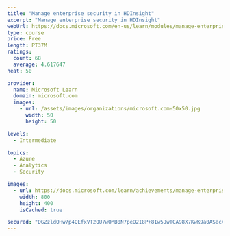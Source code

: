 ```yaml
---
title: "Manage enterprise security in HDInsight"
excerpt: "Manage enterprise security in HDInsight"
webUrl: https://docs.microsoft.com/en-us/learn/modules/manage-enterprise-security-hdinsight/
type: course
price: Free
length: PT37M
ratings:
  count: 68
  average: 4.617647
heat: 50

provider:
  name: Microsoft Learn
  domain: microsoft.com
  images:
    - url: /assets/images/organizations/microsoft.com-50x50.jpg
      width: 50
      height: 50

levels:
  - Intermediate

topics:
  - Azure
  - Analytics
  - Security

images:
  - url: https://docs.microsoft.com/learn/achievements/manage-enterprise-security-in-hdinsight-social.png
    width: 800
    height: 400
    isCached: true

secured: "DGZzldQHw7p4QEfxVT2QU7wQMB0N7peO2I8P+8Iw5JwTCA98X7KwK9a0ASecAP5xmPPs7fT50hRpD6y8QhiLsHrsbdAzpOyWRgoNJPVH7TlHuwMvDuSHgAjKLnwH7bsZ+YQN0fA8DklJ50e/uIisxFfd1dX6Fa7Mxi3bwcSzKA3pvqq4Ftt/4XEPVE9F/6HeaGIpWXyaqQ65xx5bFK6Dl54Vyl5M0IZf5VwroQjYXCxcjyIZeQD1Dy1Qk14hKTKm4i0ciSPvPDnyTaWJv4iHfMe9SG1Cj9NaN5gf9zx80sOnCk9l5Ii7Cl4+QQ/BkQqwTZNTrknk86427/tXwojBQI0A7wNjbn7yF7HAUrKtUOFJuFt577DFUeXtPwxKB80WCpHrtXi4BpXtsDB5CD4jUB2Bgs6ZaaLVZCycROeP8DY=;6sKVP/6+JtjJfYx1+wtTZg=="
---
```


